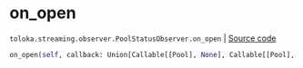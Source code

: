 # on_open
`toloka.streaming.observer.PoolStatusObserver.on_open` | [Source code](https://github.com/Toloka/toloka-kit/blob/v1.0.1/src/streaming/observer.py#L224)

```python
on_open(self, callback: Union[Callable[[Pool], None], Callable[[Pool], Awaitable[None]]])
```

